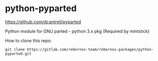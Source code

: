 # python-pyparted

https://github.com/dcantrell/pyparted

Python module for GNU parted - python 3.x pkg (Required by mintstick)

How to clone this repo:

```
git clone https://gitlab.com/rebornos-team/rebornos-packages/python-pyparted.git
```

